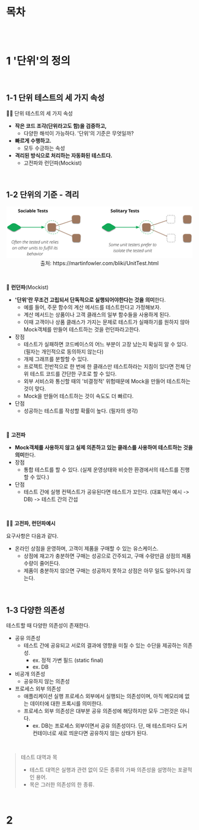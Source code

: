 # 목차

<br>

<br>

# 1 '단위'의 정의

<br>

## 1-1 단위 테스트의 세 가지 속성

💁‍♂️ 단위 테스트의 세 가지 속성

* **작은 코드 조각(단위라고도 함)을 검증하고,**
  * 다양한 해석이 가능하다. '단위'의 기준은 무엇일까?
* **빠르게 수행하고.**
  * 모두 수긍하는 속성
* **격리된 방식으로 처리하는 자동화된 테스트다.**
  * 고전파와 런던파(Mockist)

<br>

## 1-2 단위의 기준 - 격리

<p align="center"><img src="./image/solitaryOrsociable.png"><br>출처: https://martinfowler.com/bliki/UnitTest.html </p>

<br>

🤔 **런던파**(Mockist)

* **'단위'란 무조건 고립되서 단독적으로 실행되어야한다는 것을 의미**한다.
  * 예를 들어, 주문 함수의 계산 메서드를 테스트한다고 가정해보자.
  * 계산 메서드는 상품이나 고객 클래스의 일부 함수들을 사용하게 된다.
  * 이때 고객이나 상품 클래스가 가지는 문제로 테스트가 실패하기를 원하지 않아 Mock객체를 만들어 테스트하는 것을 런던파라고한다.
* 장점
  * 테스트가 실패하면 코드베이스의 어느 부분이 고장 났는지 확실히 알 수 있다. (필자는 개인적으로 동의하지 않는다)
  * 개체 그래프를 분할할 수 있다.
  * 프로젝트 전반적으로 한 번에 한 클래스만 테스트하라는 지침이 있다면 전체 단위 테스트 코드를 간단한 구조로 할 수 있다.
  * 외부 서비스와 통신할 때의 '비결정적' 위험때문에 Mock을 만들어 테스트하는 것이 맞다.
  * Mock을 만들어 테스트하는 것이 속도도 더 빠르다.
* 단점
  * 성공하는 테스트를 작성할 확률이 높다. (필자의 생각)

<br>

🤔 **고전파**

* **Mock객체를 사용하지 않고 실제 의존하고 있는 클래스를 사용하여 테스트하는 것을 의미**한다.
* 장점
  * 통합 테스트를 할 수 있다. (실제 운영상태와 비슷한 환경에서의 테스트를 진행할 수 있다.)
* 단점
  * 테스트 간에 실행 컨텍스트가 공유된다면 테스트가 꼬인다. (대표적인 예시 -> DB) -> 테스트 간의 간섭

<br>

💁‍♂️ **고전파, 런던파예시**

요구사항은 다음과 같다.

* 온라인 상점을 운영하며, 고객이 제품을 구매할 수 있는 유스케이스.
  * 상점에 재고가 충분하면 구매는 성공으로 간주되고, 구매 수량만큼 상점의 제품 수량이 줄어든다.
  * 제품이 충분하지 않으면 구매는 성공하지 못하고 상점은 아무 일도 일어나지 않는다.

<br>

## 1-3 다양한 의존성
테스트할 때 다양한 의존성이 존재한다.
* 공유 의존성
  * 테스트 간에 공유되고 서로의 결과에 영향을 미칠 수 있는 수단을 제공하는 의존성.
    * ex. 정적 가변 필드 (static final)
    * ex. DB
* 비공개 의존성
  * 공유하지 않는 의존성
* 프로세스 외부 의존성
  * 애플리케이션 실행 프로세스 외부에서 실행되는 의존성이며, 아직 메모리에 없는 데이터에 대한 프록시를 의미한다.
  * 프로세스 외부 의존성은 대부분 공유 의존성에 해당하지만 모두 그런것은 아니다.
    * ex. DB는 프로세스 외부이면서 공유 의존성이다. 단, 매 테스트마다 도커 컨테이너로 새로 띄운다면 공유하지 않는 상태가 된다.


<br>

> 테스트 대역과 목
> * 테스트 대역은 실행과 관련 없이 모든 종류의 가짜 의존성을 설명하는 포괄적인 용어.
> * 목은 그러한 의존성의 한 종류.

<br>

# 2 
